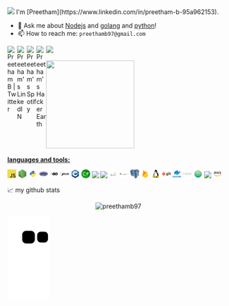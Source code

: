 <div>
  <div>
<img src="https://raw.githubusercontent.com/iampavangandhi/iampavangandhi/master/gifs/Hi.gif" width="30px"> I'm [Preetham](https://www.linkedin.com/in/preetham-b-95a962153).</img>

- 💬 Ask me about [Nodejs](https://nodejs.org/) and [golang](https://golang.org/) and [python](https://www.python.org/)!
- 📫 How to reach me: `preethamb97@gmail.com`

<a href="https://twitter.com/preethamb97">
  <img align="left" alt="Preetham B | Twitter" width="22px" src="https://raw.githubusercontent.com/peterthehan/peterthehan/master/assets/twitter.svg" />
</a>
<a href="https://www.linkedin.com/in/preetham-b-95a962153/">
  <img align="left" alt="Preetham's LinkedIN" width="22px" src="https://raw.githubusercontent.com/peterthehan/peterthehan/master/assets/linkedin.svg" />
</a>
<a href="https://open.spotify.com/user/gs664afjszbfev7wyf63xn9l8">
  <img align="left" alt="Preetham's Spotify" width="22px" src="https://raw.githubusercontent.com/peterthehan/peterthehan/master/assets/spotify.svg" />
<!-- <a href="https://www.fiverr.com/preethamb">
  <img align="left" alt="Preetham's Fiverr" width="22px" src="https://avatars.githubusercontent.com/u/807499?s=200&v=4" /> -->
<a href="https://www.hackerearth.com/@preethamb97">
  <img align="left" alt="Preetham's HackerEarth" width="22px" src="https://upload.wikimedia.org/wikipedia/commons/thumb/e/e8/HackerEarth_logo.png/480px-HackerEarth_logo.png" />

![](https://visitor-badge.glitch.me/badge?page_id=preethamb97.preethamb97)
  </div>
  <div>
    <img height="200" width="200" src="https://raw.githubusercontent.com/preethamb97/preethamb97/main/preethamgif.gif">
  </div>
 </div>

**languages and tools:**  

[<code><img height="20" src="https://raw.githubusercontent.com/github/explore/80688e429a7d4ef2fca1e82350fe8e3517d3494d/topics/javascript/javascript.png"></code>](https://www.javascript.com/)
[<code><img height="20" src="https://raw.githubusercontent.com/github/explore/80688e429a7d4ef2fca1e82350fe8e3517d3494d/topics/nodejs/nodejs.png"></code>](https://nodejs.org/)
[<code><img height="20" src="https://raw.githubusercontent.com/github/explore/80688e429a7d4ef2fca1e82350fe8e3517d3494d/topics/python/python.png"></code>](https://www.python.org/)
[<code><img height="20" src="https://raw.githubusercontent.com/github/explore/80688e429a7d4ef2fca1e82350fe8e3517d3494d/topics/php/php.png"></code>](https://www.php.net/)
[<code><img height="20" src="https://raw.githubusercontent.com/github/explore/80688e429a7d4ef2fca1e82350fe8e3517d3494d/topics/go/go.png"></code>](https://golang.org/) 
[<code><img height="20" src="https://raw.githubusercontent.com/github/explore/80688e429a7d4ef2fca1e82350fe8e3517d3494d/topics/bash/bash.png"></code>](https://www.gnu.org/software/bash/)
[<code><img height="20" src="https://raw.githubusercontent.com/github/explore/80688e429a7d4ef2fca1e82350fe8e3517d3494d/topics/cpp/cpp.png"></code>](https://en.wikipedia.org/wiki/C%2B%2B)
[<code><img height="20" src="https://raw.githubusercontent.com/github/explore/80688e429a7d4ef2fca1e82350fe8e3517d3494d/topics/csharp/csharp.png"></code>](https://docs.microsoft.com/en-us/dotnet/csharp/)
[<code><img height="20" src="https://cdn.iconscout.com/icon/free/png-256/nginx-3521604-2945048.png"></code>](https://www.nginx.com/)
[<code><img height="20" src="https://upload.wikimedia.org/wikipedia/commons/thumb/1/10/Apache_HTTP_server_logo_%282019-present%29.svg/1200px-Apache_HTTP_server_logo_%282019-present%29.svg.png"></code>](https://httpd.apache.org/)
[<code><img height="20" src="https://raw.githubusercontent.com/github/explore/80688e429a7d4ef2fca1e82350fe8e3517d3494d/topics/mysql/mysql.png"></code>](https://www.mysql.com/)
[<code><img height="20" src="https://raw.githubusercontent.com/github/explore/80688e429a7d4ef2fca1e82350fe8e3517d3494d/topics/mongodb/mongodb.png"></code>](https://www.mongodb.com/)
[<code><img height="20" src="https://raw.githubusercontent.com/github/explore/80688e429a7d4ef2fca1e82350fe8e3517d3494d/topics/postgresql/postgresql.png"></code>](https://www.postgresql.org/)
[<code><img height="20" src="https://raw.githubusercontent.com/github/explore/80688e429a7d4ef2fca1e82350fe8e3517d3494d/topics/firebase/firebase.png"></code>](https://firebase.google.com/)
[<code><img height="20" src="https://raw.githubusercontent.com/github/explore/80688e429a7d4ef2fca1e82350fe8e3517d3494d/topics/linux/linux.png"></code>](https://www.linux.org/)
[<code><img height="20" src="https://raw.githubusercontent.com/github/explore/80688e429a7d4ef2fca1e82350fe8e3517d3494d/topics/git/git.png"></code>](https://github.com/)
[<code><img height="20" src="https://raw.githubusercontent.com/github/explore/80688e429a7d4ef2fca1e82350fe8e3517d3494d/topics/docker/docker.png"></code>](https://www.docker.com/)
[<code><img height="20" src="https://raw.githubusercontent.com/github/explore/80688e429a7d4ef2fca1e82350fe8e3517d3494d/topics/express/express.png"></code>](https://expressjs.com/)
[<code><img height="20" src="https://raw.githubusercontent.com/github/explore/80688e429a7d4ef2fca1e82350fe8e3517d3494d/topics/atom/atom.png"></code>](https://atom.io/)
[<code><img height="20" src="https://code.visualstudio.com/assets/favicon.ico"></code>](https://code.visualstudio.com/)
[<code><img height="20" src="https://raw.githubusercontent.com/github/explore/80688e429a7d4ef2fca1e82350fe8e3517d3494d/topics/aws/aws.png"></code>](https://aws.amazon.com/)

📈 my github stats

<p align="center"> <img src="https://github-readme-stats.vercel.app/api?username=preethamb97&show_icons=true&theme=gotham" alt="preethamb97" />

![Snake animation](https://github.com/preethamb97/preethamb97/blob/output/github-contribution-grid-snake.svg)

